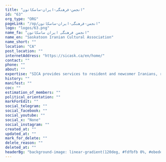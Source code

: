 ```yaml
---
title: "انجمن-فرهنگی-ایران-ساسکاتون"
id: "63"
org_type: "ORG"
pageLink: "/op/انجمن-فرهنگی-ایران-ساسکاتون"
logo: "logos/63.png"
name_fa: "انجمن فرهنگی ایران ساسکاتون"
name_en: "Saskatoon Iranian Cultural Association"
name_short: ""
location: "CA"
post_location: ""
internetAddress: "https://sicask.ca/en/home/"
contact: ""
phone: ""
about: ""
expertise: "SICA provides services to resident and newcomer Iranians, ranging from pre-arrival readiness to accommodation, educational workshops, regular gatherings, and cultural events. Our goal is to facilitate the integration of newcomers, serve the Iranian community, and promote the Iranian culture and heritage in Canada."
history: ""
manifest: ""
coc: ""
estimation_of_members: ""
political_orientation: ""
markForEdit: ""
social_telegram: ""
social_facebook: ""
social_youtube: ""
social_x: "None"
social_instagram: ""
created_at: ""
updated_at: ""
mark_for_delete: ""
delete_reason: ""
deleted_at: ""
headerBg: "background-image: linear-gradient(120deg, #fdfbfb 0%, #ebedee 100%);"
---
```


